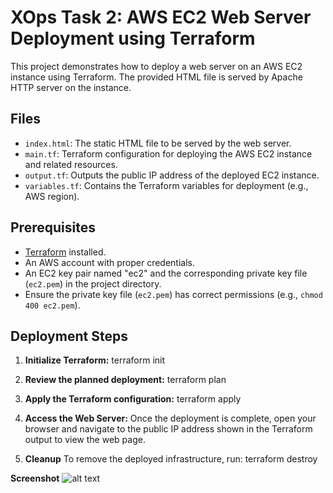 # XOps Task 2: AWS EC2 Web Server Deployment using Terraform

This project demonstrates how to deploy a web server on an AWS EC2 instance using Terraform. The provided HTML file is served by Apache HTTP server on the instance.

## Files

- `index.html`: The static HTML file to be served by the web server.
- `main.tf`: Terraform configuration for deploying the AWS EC2 instance and related resources.
- `output.tf`: Outputs the public IP address of the deployed EC2 instance.
- `variables.tf`: Contains the Terraform variables for deployment (e.g., AWS region).

## Prerequisites

- [Terraform](https://www.terraform.io/) installed.
- An AWS account with proper credentials.
- An EC2 key pair named "ec2" and the corresponding private key file (`ec2.pem`) in the project directory.
- Ensure the private key file (`ec2.pem`) has correct permissions (e.g., `chmod 400 ec2.pem`).

## Deployment Steps

1. **Initialize Terraform:**
   terraform init

2. **Review the planned deployment:**
    terraform plan

3. **Apply the Terraform configuration:**
    terraform apply

4. **Access the Web Server:** 
    Once the deployment is complete, open your browser and navigate to the public IP address shown in the Terraform output to view the web page.

5. **Cleanup**
To remove the deployed infrastructure, run:
    terraform destroy


**Screenshot**
![alt text](Task2_output.png)